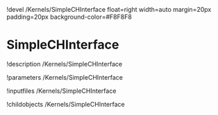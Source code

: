 <!-- MOOSE Object Documentation Stub: Remove this when content is added. -->!devel /Kernels/SimpleCHInterface float=right width=auto margin=20px padding=20px background-color=#F8F8F8


# SimpleCHInterface
!description /Kernels/SimpleCHInterface

!parameters /Kernels/SimpleCHInterface

!inputfiles /Kernels/SimpleCHInterface

!childobjects /Kernels/SimpleCHInterface
